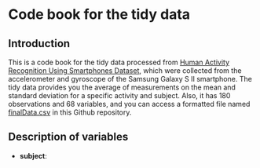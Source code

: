 # Code book for the tidy data

## Introduction
This is a code book for the tidy data processed from [Human Activity Recognition Using Smartphones Dataset](http://archive.ics.uci.edu/ml/datasets/Human+Activity+Recognition+Using+Smartphones), which were collected from the accelerometer and gyroscope of the Samsung Galaxy S II smartphone. The tidy data provides you the average of measurements on the mean and standard deviation for a specific activity and subject. Also, it has 180 observations and 68 variables, and you can access a formatted file named [finalData.csv](https://github.com/MenghaoLiu/getdataproject/blob/master/finalData.csv) in this Github repository.
## Description of variables
- **subject**:
